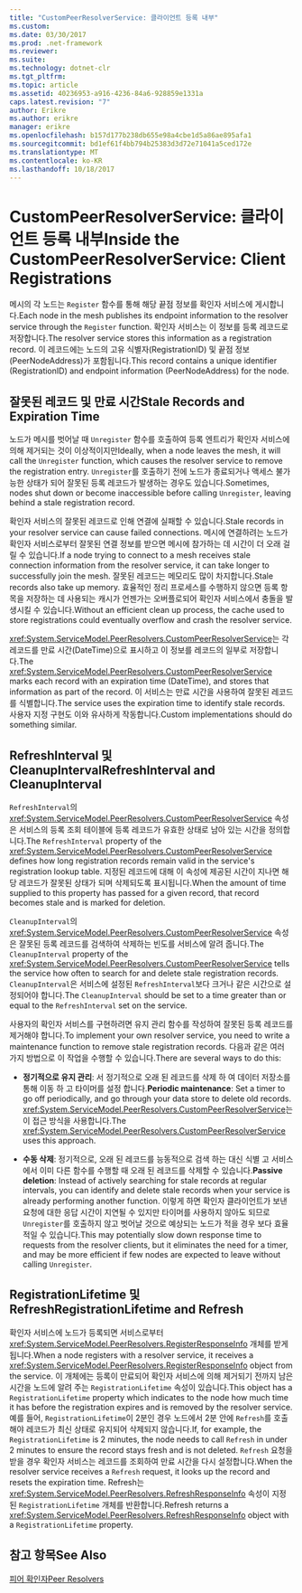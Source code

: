 ```yaml
---
title: "CustomPeerResolverService: 클라이언트 등록 내부"
ms.custom: 
ms.date: 03/30/2017
ms.prod: .net-framework
ms.reviewer: 
ms.suite: 
ms.technology: dotnet-clr
ms.tgt_pltfrm: 
ms.topic: article
ms.assetid: 40236953-a916-4236-84a6-928859e1331a
caps.latest.revision: "7"
author: Erikre
ms.author: erikre
manager: erikre
ms.openlocfilehash: b157d177b238db655e98a4cbe1d5a86ae895afa1
ms.sourcegitcommit: bd1ef61f4bb794b25383d3d72e71041a5ced172e
ms.translationtype: MT
ms.contentlocale: ko-KR
ms.lasthandoff: 10/18/2017
---
```

# <a name="inside-the-custompeerresolverservice-client-registrations"></a><span data-ttu-id="b8660-102">CustomPeerResolverService: 클라이언트 등록 내부</span><span class="sxs-lookup"><span data-stu-id="b8660-102">Inside the CustomPeerResolverService: Client Registrations</span></span>
<span data-ttu-id="b8660-103">메시의 각 노드는 `Register` 함수를 통해 해당 끝점 정보를 확인자 서비스에 게시합니다.</span><span class="sxs-lookup"><span data-stu-id="b8660-103">Each node in the mesh publishes its endpoint information to the resolver service through the `Register` function.</span></span> <span data-ttu-id="b8660-104">확인자 서비스는 이 정보를 등록 레코드로 저장합니다.</span><span class="sxs-lookup"><span data-stu-id="b8660-104">The resolver service stores this information as a registration record.</span></span> <span data-ttu-id="b8660-105">이 레코드에는 노드의 고유 식별자(RegistrationID) 및 끝점 정보(PeerNodeAddress)가 포함됩니다.</span><span class="sxs-lookup"><span data-stu-id="b8660-105">This record contains a unique identifier (RegistrationID) and endpoint information (PeerNodeAddress) for the node.</span></span>  
  
## <a name="stale-records-and-expiration-time"></a><span data-ttu-id="b8660-106">잘못된 레코드 및 만료 시간</span><span class="sxs-lookup"><span data-stu-id="b8660-106">Stale Records and Expiration Time</span></span>  
 <span data-ttu-id="b8660-107">노드가 메시를 벗어날 때 `Unregister` 함수를 호출하여 등록 엔트리가 확인자 서비스에 의해 제거되는 것이 이상적이지만</span><span class="sxs-lookup"><span data-stu-id="b8660-107">Ideally, when a node leaves the mesh, it will call the `Unregister` function, which causes the resolver service to remove the registration entry.</span></span> <span data-ttu-id="b8660-108">`Unregister`를 호출하기 전에 노드가 종료되거나 액세스 불가능한 상태가 되어 잘못된 등록 레코드가 발생하는 경우도 있습니다.</span><span class="sxs-lookup"><span data-stu-id="b8660-108">Sometimes, nodes shut down or become inaccessible before calling `Unregister`, leaving behind a stale registration record.</span></span>  
  
 <span data-ttu-id="b8660-109">확인자 서비스의 잘못된 레코드로 인해 연결에 실패할 수 있습니다.</span><span class="sxs-lookup"><span data-stu-id="b8660-109">Stale records in your resolver service can cause failed connections.</span></span> <span data-ttu-id="b8660-110">메시에 연결하려는 노드가 확인자 서비스로부터 잘못된 연결 정보를 받으면 메시에 참가하는 데 시간이 더 오래 걸릴 수 있습니다.</span><span class="sxs-lookup"><span data-stu-id="b8660-110">If a node trying to connect to a mesh receives stale connection information from the resolver service, it can take longer to successfully join the mesh.</span></span> <span data-ttu-id="b8660-111">잘못된 레코드는 메모리도 많이 차지합니다.</span><span class="sxs-lookup"><span data-stu-id="b8660-111">Stale records also take up memory.</span></span> <span data-ttu-id="b8660-112">효율적인 정리 프로세스를 수행하지 않으면 등록 항목을 저장하는 데 사용되는 캐시가 언젠가는 오버플로되어 확인자 서비스에서 충돌을 발생시킬 수 있습니다.</span><span class="sxs-lookup"><span data-stu-id="b8660-112">Without an efficient clean up process, the cache used to store registrations could eventually overflow and crash the resolver service.</span></span>  
  
 <span data-ttu-id="b8660-113"><xref:System.ServiceModel.PeerResolvers.CustomPeerResolverService>는 각 레코드를 만료 시간(DateTime)으로 표시하고 이 정보를 레코드의 일부로 저장합니다.</span><span class="sxs-lookup"><span data-stu-id="b8660-113">The <xref:System.ServiceModel.PeerResolvers.CustomPeerResolverService> marks each record with an expiration time (DateTime), and stores that information as part of the record.</span></span> <span data-ttu-id="b8660-114">이 서비스는 만료 시간을 사용하여 잘못된 레코드를 식별합니다.</span><span class="sxs-lookup"><span data-stu-id="b8660-114">The service uses the expiration time to identify stale records.</span></span> <span data-ttu-id="b8660-115">사용자 지정 구현도 이와 유사하게 작동합니다.</span><span class="sxs-lookup"><span data-stu-id="b8660-115">Custom implementations should do something similar.</span></span>  
  
## <a name="refreshinterval-and-cleanupinterval"></a><span data-ttu-id="b8660-116">RefreshInterval 및 CleanupInterval</span><span class="sxs-lookup"><span data-stu-id="b8660-116">RefreshInterval and CleanupInterval</span></span>  
 <span data-ttu-id="b8660-117">`RefreshInterval`의 <xref:System.ServiceModel.PeerResolvers.CustomPeerResolverService> 속성은 서비스의 등록 조회 테이블에 등록 레코드가 유효한 상태로 남아 있는 시간을 정의합니다.</span><span class="sxs-lookup"><span data-stu-id="b8660-117">The `RefreshInterval` property of the <xref:System.ServiceModel.PeerResolvers.CustomPeerResolverService> defines how long registration records remain valid in the service's registration lookup table.</span></span> <span data-ttu-id="b8660-118">지정된 레코드에 대해 이 속성에 제공된 시간이 지나면 해당 레코드가 잘못된 상태가 되며 삭제되도록 표시됩니다.</span><span class="sxs-lookup"><span data-stu-id="b8660-118">When the amount of time supplied to this property has passed for a given record, that record becomes stale and is marked for deletion.</span></span>  
  
 <span data-ttu-id="b8660-119">`CleanupInterval`의 <xref:System.ServiceModel.PeerResolvers.CustomPeerResolverService> 속성은 잘못된 등록 레코드를 검색하여 삭제하는 빈도를 서비스에 알려 줍니다.</span><span class="sxs-lookup"><span data-stu-id="b8660-119">The `CleanupInterval` property of the <xref:System.ServiceModel.PeerResolvers.CustomPeerResolverService> tells the service how often to search for and delete stale registration records.</span></span> <span data-ttu-id="b8660-120">`CleanupInterval`은 서비스에 설정된 `RefreshInterval`보다 크거나 같은 시간으로 설정되어야 합니다.</span><span class="sxs-lookup"><span data-stu-id="b8660-120">The `CleanupInterval` should be set to a time greater than or equal to the `RefreshInterval` set on the service.</span></span>  
  
 <span data-ttu-id="b8660-121">사용자의 확인자 서비스를 구현하려면 유지 관리 함수를 작성하여 잘못된 등록 레코드를 제거해야 합니다.</span><span class="sxs-lookup"><span data-stu-id="b8660-121">To implement your own resolver service, you need to write a maintenance function to remove stale registration records.</span></span> <span data-ttu-id="b8660-122">다음과 같은 여러 가지 방법으로 이 작업을 수행할 수 있습니다.</span><span class="sxs-lookup"><span data-stu-id="b8660-122">There are several ways to do this:</span></span>  
  
-   <span data-ttu-id="b8660-123">**정기적으로 유지 관리**: 서 정기적으로 오래 된 레코드를 삭제 하 여 데이터 저장소를 통해 이동 하 고 타이머를 설정 합니다.</span><span class="sxs-lookup"><span data-stu-id="b8660-123">**Periodic maintenance**: Set a timer to go off periodically, and go through your data store to delete old records.</span></span> <span data-ttu-id="b8660-124"><xref:System.ServiceModel.PeerResolvers.CustomPeerResolverService>는 이 접근 방식을 사용합니다.</span><span class="sxs-lookup"><span data-stu-id="b8660-124">The <xref:System.ServiceModel.PeerResolvers.CustomPeerResolverService> uses this approach.</span></span>  
  
-   <span data-ttu-id="b8660-125">**수동 삭제**: 정기적으로, 오래 된 레코드를 능동적으로 검색 하는 대신 식별 고 서비스에서 이미 다른 함수를 수행할 때 오래 된 레코드를 삭제할 수 있습니다.</span><span class="sxs-lookup"><span data-stu-id="b8660-125">**Passive deletion**: Instead of actively searching for stale records at regular intervals, you can identify and delete stale records when your service is already performing another function.</span></span> <span data-ttu-id="b8660-126">이렇게 하면 확인자 클라이언트가 보낸 요청에 대한 응답 시간이 지연될 수 있지만 타이머를 사용하지 않아도 되므로 `Unregister`를 호출하지 않고 벗어날 것으로 예상되는 노드가 적을 경우 보다 효율적일 수 있습니다.</span><span class="sxs-lookup"><span data-stu-id="b8660-126">This may potentially slow down response time to requests from the resolver clients, but it eliminates the need for a timer, and may be more efficient if few nodes are expected to leave without calling `Unregister`.</span></span>  
  
## <a name="registrationlifetime-and-refresh"></a><span data-ttu-id="b8660-127">RegistrationLifetime 및 Refresh</span><span class="sxs-lookup"><span data-stu-id="b8660-127">RegistrationLifetime and Refresh</span></span>  
 <span data-ttu-id="b8660-128">확인자 서비스에 노드가 등록되면 서비스로부터 <xref:System.ServiceModel.PeerResolvers.RegisterResponseInfo> 개체를 받게 됩니다.</span><span class="sxs-lookup"><span data-stu-id="b8660-128">When a node registers with a resolver service, it receives a <xref:System.ServiceModel.PeerResolvers.RegisterResponseInfo> object from the service.</span></span> <span data-ttu-id="b8660-129">이 개체에는 등록이 만료되어 확인자 서비스에 의해 제거되기 전까지 남은 시간을 노드에 알려 주는 `RegistrationLifetime` 속성이 있습니다.</span><span class="sxs-lookup"><span data-stu-id="b8660-129">This object has a `RegistrationLifetime` property which indicates to the node how much time it has before the registration expires and is removed by the resolver service.</span></span> <span data-ttu-id="b8660-130">예를 들어, `RegistrationLifetime`이 2분인 경우 노드에서 2분 안에 `Refresh`를 호출해야 레코드가 최신 상태로 유지되어 삭제되지 않습니다.</span><span class="sxs-lookup"><span data-stu-id="b8660-130">If, for example, the `RegistrationLifetime` is 2 minutes, the node needs to call `Refresh` in under 2 minutes to ensure the record stays fresh and is not deleted.</span></span> <span data-ttu-id="b8660-131">`Refresh` 요청을 받을 경우 확인자 서비스는 레코드를 조회하여 만료 시간을 다시 설정합니다.</span><span class="sxs-lookup"><span data-stu-id="b8660-131">When the resolver service receives a `Refresh` request, it looks up the record and resets the expiration time.</span></span> <span data-ttu-id="b8660-132">Refresh는 <xref:System.ServiceModel.PeerResolvers.RefreshResponseInfo> 속성이 지정된 `RegistrationLifetime` 개체를 반환합니다.</span><span class="sxs-lookup"><span data-stu-id="b8660-132">Refresh returns a <xref:System.ServiceModel.PeerResolvers.RefreshResponseInfo> object with a `RegistrationLifetime` property.</span></span>  
  
## <a name="see-also"></a><span data-ttu-id="b8660-133">참고 항목</span><span class="sxs-lookup"><span data-stu-id="b8660-133">See Also</span></span>  
 [<span data-ttu-id="b8660-134">피어 확인자</span><span class="sxs-lookup"><span data-stu-id="b8660-134">Peer Resolvers</span></span>](../../../../docs/framework/wcf/feature-details/peer-resolvers.md)
